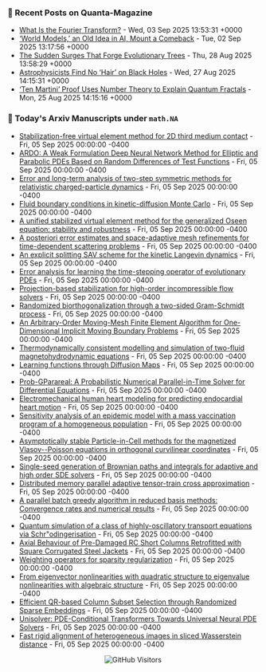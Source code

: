 ### 📝 Recent Posts on Quanta-Magazine
<!-- quanta starts -->
* <a href="https://www.quantamagazine.org/what-is-the-fourier-transform-20250903/">What Is the Fourier Transform?</a> - Wed, 03 Sep 2025 13:53:31 +0000
* <a href="https://www.quantamagazine.org/world-models-an-old-idea-in-ai-mount-a-comeback-20250902/">‘World Models,’ an Old Idea in AI, Mount a Comeback</a> - Tue, 02 Sep 2025 13:17:56 +0000
* <a href="https://www.quantamagazine.org/the-sudden-surges-that-forge-evolutionary-trees-20250828/">The Sudden Surges That Forge Evolutionary Trees</a> - Thu, 28 Aug 2025 13:58:29 +0000
* <a href="https://www.quantamagazine.org/astrophysicists-find-no-hair-on-black-holes-20250827/">Astrophysicists Find No ‘Hair’ on Black Holes</a> - Wed, 27 Aug 2025 14:15:31 +0000
* <a href="https://www.quantamagazine.org/ten-martini-proof-uses-number-theory-to-explain-quantum-fractals-20250825/">‘Ten Martini’ Proof Uses Number Theory to Explain Quantum Fractals</a> - Mon, 25 Aug 2025 14:15:16 +0000
<!-- quanta ends -->


### 📝 Today's Arxiv Manuscripts under ``math.NA``
<!-- arxiv-math-na starts -->
* <a href="https://arxiv.org/abs/2509.03630">Stabilization-free virtual element method for 2D third medium contact</a> - Fri, 05 Sep 2025 00:00:00 -0400
* <a href="https://arxiv.org/abs/2509.03757">ARDO: A Weak Formulation Deep Neural Network Method for Elliptic and Parabolic PDEs Based on Random Differences of Test Functions</a> - Fri, 05 Sep 2025 00:00:00 -0400
* <a href="https://arxiv.org/abs/2509.03886">Error and long-term analysis of two-step symmetric methods for relativistic charged-particle dynamics</a> - Fri, 05 Sep 2025 00:00:00 -0400
* <a href="https://arxiv.org/abs/2509.03942">Fluid boundary conditions in kinetic-diffusion Monte Carlo</a> - Fri, 05 Sep 2025 00:00:00 -0400
* <a href="https://arxiv.org/abs/2509.04113">A unified stabilized virtual element method for the generalized Oseen equation: stability and robustness</a> - Fri, 05 Sep 2025 00:00:00 -0400
* <a href="https://arxiv.org/abs/2509.04217">A posteriori error estimates and space-adaptive mesh refinements for time-dependent scattering problems</a> - Fri, 05 Sep 2025 00:00:00 -0400
* <a href="https://arxiv.org/abs/2509.04251">An explicit splitting SAV scheme for the kinetic Langevin dynamics</a> - Fri, 05 Sep 2025 00:00:00 -0400
* <a href="https://arxiv.org/abs/2509.04256">Error analysis for learning the time-stepping operator of evolutionary PDEs</a> - Fri, 05 Sep 2025 00:00:00 -0400
* <a href="https://arxiv.org/abs/2509.04352">Projection-based stabilization for high-order incompressible flow solvers</a> - Fri, 05 Sep 2025 00:00:00 -0400
* <a href="https://arxiv.org/abs/2509.04386">Randomized biorthogonalization through a two-sided Gram-Schmidt process</a> - Fri, 05 Sep 2025 00:00:00 -0400
* <a href="https://arxiv.org/abs/2509.04409">An Arbitrary-Order Moving-Mesh Finite Element Algorithm for One-Dimensional Implicit Moving Boundary Problems</a> - Fri, 05 Sep 2025 00:00:00 -0400
* <a href="https://arxiv.org/abs/2509.03520">Thermodynamically consistent modelling and simulation of two-fluid magnetohydrodynamic equations</a> - Fri, 05 Sep 2025 00:00:00 -0400
* <a href="https://arxiv.org/abs/2509.03758">Learning functions through Diffusion Maps</a> - Fri, 05 Sep 2025 00:00:00 -0400
* <a href="https://arxiv.org/abs/2509.03945">Prob-GParareal: A Probabilistic Numerical Parallel-in-Time Solver for Differential Equations</a> - Fri, 05 Sep 2025 00:00:00 -0400
* <a href="https://arxiv.org/abs/2509.04024">Electromechanical human heart modeling for predicting endocardial heart motion</a> - Fri, 05 Sep 2025 00:00:00 -0400
* <a href="https://arxiv.org/abs/2509.04188">Sensitivity analysis of an epidemic model with a mass vaccination program of a homogeneous population</a> - Fri, 05 Sep 2025 00:00:00 -0400
* <a href="https://arxiv.org/abs/2310.07331">Asymptotically stable Particle-in-Cell methods for the magnetized Vlasov--Poisson equations in orthogonal curvilinear coordinates</a> - Fri, 05 Sep 2025 00:00:00 -0400
* <a href="https://arxiv.org/abs/2405.06464">Single-seed generation of Brownian paths and integrals for adaptive and high order SDE solvers</a> - Fri, 05 Sep 2025 00:00:00 -0400
* <a href="https://arxiv.org/abs/2407.11290">Distributed memory parallel adaptive tensor-train cross approximation</a> - Fri, 05 Sep 2025 00:00:00 -0400
* <a href="https://arxiv.org/abs/2407.11631">A parallel batch greedy algorithm in reduced basis methods: Convergence rates and numerical results</a> - Fri, 05 Sep 2025 00:00:00 -0400
* <a href="https://arxiv.org/abs/2501.10176">Quantum simulation of a class of highly-oscillatory transport equations via Schr"odingerisation</a> - Fri, 05 Sep 2025 00:00:00 -0400
* <a href="https://arxiv.org/abs/2502.11529">Axial Behaviour of Pre-Damaged RC Short Columns Retrofitted with Square Corrugated Steel Jackets</a> - Fri, 05 Sep 2025 00:00:00 -0400
* <a href="https://arxiv.org/abs/2505.05234">Weighting operators for sparsity regularization</a> - Fri, 05 Sep 2025 00:00:00 -0400
* <a href="https://arxiv.org/abs/2506.16182">From eigenvector nonlinearities with quadratic structure to eigenvalue nonlinearities with algebraic structure</a> - Fri, 05 Sep 2025 00:00:00 -0400
* <a href="https://arxiv.org/abs/2509.03198">Efficient QR-based Column Subset Selection through Randomized Sparse Embeddings</a> - Fri, 05 Sep 2025 00:00:00 -0400
* <a href="https://arxiv.org/abs/2405.17527">Unisolver: PDE-Conditional Transformers Towards Universal Neural PDE Solvers</a> - Fri, 05 Sep 2025 00:00:00 -0400
* <a href="https://arxiv.org/abs/2503.13756">Fast rigid alignment of heterogeneous images in sliced Wasserstein distance</a> - Fri, 05 Sep 2025 00:00:00 -0400
<!-- arxiv-math-na ends -->

<div align="center">
  
![GitHub Visitors](https://api.visitorbadge.io/api/visitors?path=https%3A%2F%2Fgithub.com%2Flowrank&label=profile%20views&labelColor=%231e1e2e&countColor=%23cba6f7)



</div>
